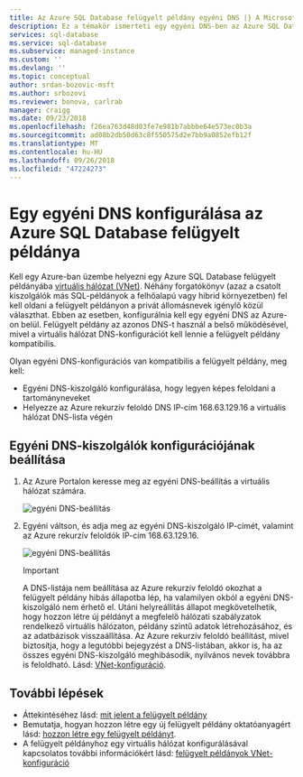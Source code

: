 ```yaml
---
title: Az Azure SQL Database felügyelt példány egyéni DNS |} A Microsoft Docs
description: Ez a témakör ismerteti egy egyéni DNS-ben az Azure SQL Database felügyelt példánya a konfigurációs beállításait.
services: sql-database
ms.service: sql-database
ms.subservice: managed-instance
ms.custom: ''
ms.devlang: ''
ms.topic: conceptual
author: srdan-bozovic-msft
ms.author: srbozovi
ms.reviewer: bonova, carlrab
manager: craigg
ms.date: 09/23/2018
ms.openlocfilehash: f26ea763d48d03fe7e981b7abbbe64e573ec0b3a
ms.sourcegitcommit: ad08b2db50d63c8f550575d2e7bb9a0852efb12f
ms.translationtype: MT
ms.contentlocale: hu-HU
ms.lasthandoff: 09/26/2018
ms.locfileid: "47224273"
---
```

# <a name="configuring-a-custom-dns-for-azure-sql-database-managed-instance"></a>Egy egyéni DNS konfigurálása az Azure SQL Database felügyelt példánya

Kell egy Azure-ban üzembe helyezni egy Azure SQL Database felügyelt példányába [virtuális hálózat (VNet)](../virtual-network/virtual-networks-overview.md). Néhány forgatókönyv (azaz a csatolt kiszolgálók más SQL-példányok a felhőalapú vagy hibrid környezetben) fel kell oldani a felügyelt példányon a privát állomásnevek igénylő közül választhat. Ebben az esetben, konfigurálnia kell egy egyéni DNS az Azure-on belül. Felügyelt példány az azonos DNS-t használ a belső működésével, mivel a virtuális hálózat DNS-konfigurációt kell lennie a felügyelt példány kompatibilis. 

Olyan egyéni DNS-konfigurációs van kompatibilis a felügyelt példány, meg kell: 
- Egyéni DNS-kiszolgáló konfigurálása, hogy legyen képes feloldani a tartományneveket 
- Helyezze az Azure rekurzív feloldó DNS IP-cím 168.63.129.16 a virtuális hálózat DNS-lista végén 
 
## <a name="setting-up-custom-dns-servers-configuration"></a>Egyéni DNS-kiszolgálók konfigurációjának beállítása

1. Az Azure Portalon keresse meg az egyéni DNS-beállítás a virtuális hálózat számára.

   ![egyéni DNS-beállítás](./media/sql-database-managed-instance-custom-dns/custom-dns-option.png) 

2. Egyéni váltson, és adja meg az egyéni DNS-kiszolgáló IP-címét, valamint az Azure rekurzív feloldók IP-cím 168.63.129.16. 

   ![egyéni DNS-beállítás](./media/sql-database-managed-instance-custom-dns/custom-dns-server-ip-address.png) 

   > [!IMPORTANT]
   > A DNS-listája nem beállítása az Azure rekurzív feloldó okozhat a felügyelt példány hibás állapotba lép, ha valamilyen okból a egyéni DNS-kiszolgáló nem érhető el. Utáni helyreállítás állapot megkövetelhetik, hogy hozzon létre új példányt a megfelelő hálózati szabályzatok rendelkező virtuális hálózaton, példány szintű adatok létrehozásához, és az adatbázisok visszaállítása. Az Azure rekurzív feloldó beállítást, mivel biztosítja, hogy a legutóbbi bejegyzést a DNS-listában, akkor is, ha az összes egyéni DNS-kiszolgáló meghibásodik, nyilvános nevek továbbra is feloldható. Lásd: [VNet-konfiguráció](sql-database-managed-instance-vnet-configuration.md).

## <a name="next-steps"></a>További lépések

- Áttekintéséhez lásd: [mit jelent a felügyelt példány](sql-database-managed-instance.md)
- Bemutatja, hogyan hozzon létre egy új felügyelt példány oktatóanyagért lásd: [hozzon létre egy felügyelt példányt](sql-database-managed-instance-get-started.md).
- A felügyelt példányhoz egy virtuális hálózat konfigurálásával kapcsolatos további információkért lásd: [felügyelt példányok VNet-konfiguráció](sql-database-managed-instance-vnet-configuration.md)
